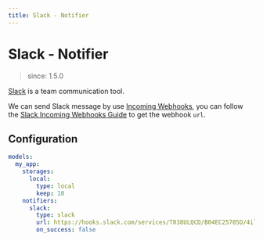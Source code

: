 ```yaml
---
title: Slack - Notifier
---
```


# Slack - Notifier

> since: 1.5.0

[Slack](https://slack.com) is a team communication tool.

We can send Slack message by use [Incoming Webhooks](https://api.slack.com/messaging/webhooks), you can follow the [Slack Incoming Webhooks Guide](https://api.slack.com/messaging/webhooks) to get the webhook `url`.

## Configuration

```yml
models:
  my_app:
    storages:
      local:
        type: local
        keep: 10
    notifiers:
      slack:
        type: slack
        url: https://hooks.slack.com/services/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o2
        on_success: false
```
